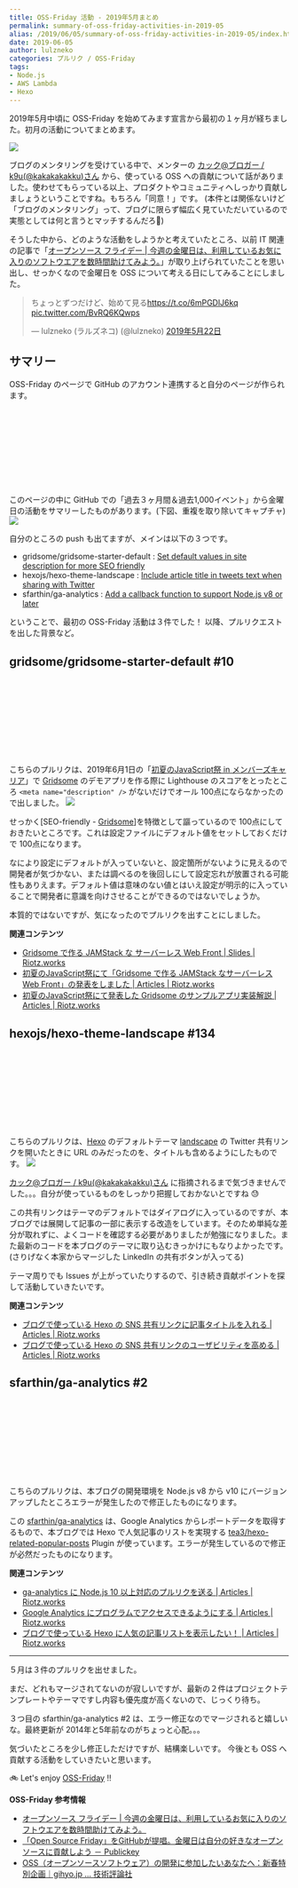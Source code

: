```yaml
---
title: OSS-Friday 活動 - 2019年5月まとめ
permalink: summary-of-oss-friday-activities-in-2019-05
alias: /2019/06/05/summary-of-oss-friday-activities-in-2019-05/index.html
date: 2019-06-05
author: lulzneko
categories: プルリク / OSS-Friday
tags:
- Node.js
- AWS Lambda
- Hexo
---
```


2019年5月中頃に OSS-Friday を始めてみます宣言から最初の１ヶ月が経ちました。初月の活動についてまとめます。

![](/articles/assets/lulzneko/develop/develop.jpg)


ブログのメンタリングを受けている中で、メンターの [カック@ブロガー / k9u(@kakakakakku)さん](https://twitter.com/kakakakakku) から、使っている OSS への貢献について話がありました。使わせてもらっている以上、プロダクトやコミュニティへしっかり貢献しましょうということですね。もちろん「同意！」です。
(本件とは関係ないけど「ブログのメンタリング」って、ブログに限らず幅広く見ていただいているので実態としては何と言うとマッチするんだろ🤔)

そうした中から、どのような活動をしようかと考えていたところ、以前 IT 関連の記事で「[オープンソース フライデー | 今週の金曜日は、利用しているお気に入りのソフトウエアを数時間助けてみよう。](https://opensourcefriday.com/?locale=ja)」が取り上げられていたことを思い出し、せっかくなので金曜日を OSS について考える日にしてみることにしました。
<blockquote class="twitter-tweet" data-lang="ja"><p lang="ja" dir="ltr">ちょっとずつだけど、始めて見る<a href="https://t.co/6mPGDlJ6kq">https://t.co/6mPGDlJ6kq</a> <a href="https://t.co/BvRQ6KQwps">pic.twitter.com/BvRQ6KQwps</a></p>&mdash; lulzneko (ラルズネコ) (@lulzneko) <a href="https://twitter.com/lulzneko/status/1131196885023088640?ref_src=twsrc%5Etfw">2019年5月22日</a></blockquote>
<script async src="https://platform.twitter.com/widgets.js" charset="utf-8"></script>


## サマリー
OSS-Friday のページで GitHub のアカウント連携すると自分のページが作られます。
<div class="iframely-embed"><div class="iframely-responsive" style="height: 140px; padding-bottom: 0;"><a href="https://opensourcefriday.com/users/lulzneko" data-iframely-url="//cdn.iframe.ly/OEQqnh3?iframe=card-small"></a></div></div><script async src="//cdn.iframe.ly/embed.js" charset="utf-8"></script>

このページの中に GitHub での「過去３ヶ月間＆過去1,000イベント」から金曜日の活動をサマリーしたものがあります。(下図、重複を取り除いてキャプチャ)
![](/articles/assets/lulzneko/develop/pullreq/oss-friday-summary/2019-05-001.png)

自分のところの push も出てますが、メインは以下の３つです。
- gridsome/gridsome-starter-default : [Set default values in site description for more SEO friendly](https://github.com/gridsome/gridsome-starter-default/pull/10)
- hexojs/hexo-theme-landscape : [Include article title in tweets text when sharing with Twitter](https://github.com/hexojs/hexo-theme-landscape/pull/134)
- sfarthin/ga-analytics : [Add a callback function to support Node.js v8 or later](https://github.com/sfarthin/ga-analytics/pull/2)

ということで、最初の OSS-Friday 活動は３件でした！
以降、プルリクエストを出した背景など。


## gridsome/gridsome-starter-default #10
<div class="iframely-embed"><div class="iframely-responsive" style="height: 140px; padding-bottom: 0;"><a href="https://github.com/gridsome/gridsome-starter-default/pull/10" data-iframely-url="//cdn.iframe.ly/5Ffb20a"></a></div></div><script async src="//cdn.iframe.ly/embed.js" charset="utf-8"></script>

こちらのプルリクは、2019年6月1日の「[初夏のJavaScript祭 in メンバーズキャリア](https://javascript-fes.doorkeeper.jp/events/90894)」で [Gridsome](https://gridsome.org/) のデモアプリを作る際に Lighthouse のスコアをとったところ `<meta name="description" />` がないだけでオール 100点にならなかったので出しました。
![](/articles/assets/lulzneko/develop/gridsome/01-002.png)

せっかく[SEO-friendly - [Gridsome](https://gridsome.org/)]を特徴として謳っているので 100点にしておきたいところです。これは設定ファイルにデフォルト値をセットしておくだけで 100点になります。

なにより設定にデフォルトが入っていないと、設定箇所がないように見えるので開発者が気づかない、または調べるのを後回しにして設定忘れが放置される可能性もありえます。デフォルト値は意味のない値とはいえ設定が明示的に入っていることで開発者に意識を向けさせることができるのではないでしょうか。

本質的ではないですが、気になったのでプルリクを出すことにしました。

**関連コンテンツ**
- [Gridsome で作る JAMStack な サーバーレス Web Front | Slides | Riotz.works](https://riotz.works/slides/2019-javascript-matsuri/#1)
- [初夏のJavaScript祭にて「Gridsome で作る JAMStack なサーバーレス Web Front」の発表をしました | Articles | Riotz.works](https://riotz.works/articles/2019/06/01/made-presentation-about-jamstack-with-gridsome-at-javascript-matsuri/)
- [初夏のJavaScript祭にて発表した Gridsome のサンプルアプリ実装解説 | Articles | Riotz.works](https://riotz.works/articles/2019/06/03/demo-app-implementation-commentary-presented-at-javascript-matsuri/)


## hexojs/hexo-theme-landscape #134
<div class="iframely-embed"><div class="iframely-responsive" style="height: 140px; padding-bottom: 0;"><a href="https://github.com/hexojs/hexo-theme-landscape/pull/134" data-iframely-url="//cdn.iframe.ly/WMR4p7l"></a></div></div><script async src="//cdn.iframe.ly/embed.js" charset="utf-8"></script>

こちらのプルリクは、[Hexo](https://hexo.io/) のデフォルトテーマ [landscape](https://github.com/hexojs/hexo-theme-landscape) の Twitter 共有リンクを開いたときに URL のみだったのを、タイトルも含めるようにしたものです。
![](/articles/assets/lulzneko/serverless/hexo/04-04.png)

[カック@ブロガー / k9u(@kakakakakku)さん](https://twitter.com/kakakakakku) に指摘されるまで気づきませんでした。。。自分が使っているものをしっかり把握しておかないとですね 😓

この共有リンクはテーマのデフォルトではダイアログに入っているのですが、本ブログでは展開して記事の一部に表示する改造をしています。そのため単純な差分が取れずに、よくコードを確認する必要がありましたが勉強になりました。また最新のコードを本ブログのテーマに取り込むきっかけにもなりよかったです。(さりげなく本家からマージした LinkedIn の共有ボタンが入ってる)

テーマ周りでも Issues が上がっていたりするので、引き続き貢献ポイントを探して活動していきたいです。

**関連コンテンツ**
- [ブログで使っている Hexo の SNS 共有リンクに記事タイトルを入れる | Articles | Riotz.works](https://riotz.works/articles/2019/05/22/add-article-title-to-sns-share-link-of-hexo-used-in-blog/)
- [ブログで使っている Hexo の SNS 共有リンクのユーザビリティを高める | Articles | Riotz.works](https://riotz.works/articles/2019/04/11/improve-sns-shared-links-usability-of-hexo-used-in-blog/)


## sfarthin/ga-analytics #2
<div class="iframely-embed"><div class="iframely-responsive" style="height: 140px; padding-bottom: 0;"><a href="https://github.com/sfarthin/ga-analytics/pull/2" data-iframely-url="//cdn.iframe.ly/teblWd5"></a></div></div><script async src="//cdn.iframe.ly/embed.js" charset="utf-8"></script>

こちらのプルリクは、本ブログの開発環境を Node.js v8 から v10 にバージョンアップしたところエラーが発生したので修正したものになります。

この [sfarthin/ga-analytics](https://github.com/sfarthin/ga-analytics) は、Google Analytics からレポートデータを取得するもので、本ブログでは Hexo で人気記事のリストを実現する [tea3/hexo-related-popular-posts](https://github.com/tea3/hexo-related-popular-posts) Plugin が使っています。エラーが発生しているので修正が必然だったものになります。


**関連コンテンツ**
- [ga-analytics に Node.js 10 以上対応のプルリクを送る | Articles | Riotz.works](https://riotz.works/articles/2019/05/24/pull-request-to-ga-analytics-about-support-nodejs10/)
- [Google Analytics にプログラムでアクセスできるようにする | Articles | Riotz.works](https://riotz.works/articles/2019/04/17/programmatically-access-google-analytics/)
- [ブログで使っている Hexo に人気の記事リストを表示したい！ | Articles | Riotz.works](https://riotz.works/articles/2019/04/19/want-to-display-list-of-popular-posts-on-hexo-used-in-blog/)

----

５月は３件のプルリクを出せました。

まだ、どれもマージされてないのが寂しいですが、最新の２件はプロジェクトテンプレートやテーマですし内容も優先度が高くないので、じっくり待ち。

３つ目の sfarthin/ga-analytics #2 は、エラー修正なのでマージされると嬉しいな。最終更新が 2014年と5年前なのがちょっと心配。。。

気づいたところを少し修正しただけですが、結構楽しいです。
今後とも OSS へ貢献する活動をしていきたいと思います。

🚲 Let's enjoy [OSS-Friday](https://opensourcefriday.com/) !!


**OSS-Friday 参考情報**
- [オープンソース フライデー | 今週の金曜日は、利用しているお気に入りのソフトウエアを数時間助けてみよう。](https://opensourcefriday.com/?locale=ja)
- [「Open Source Friday」をGitHubが提唱。金曜日は自分の好きなオープンソースに貢献しよう － Publickey](https://www.publickey1.jp/blog/17/open_soruce_friday_github.html)
- [OSS（オープンソースソフトウェア）の開発に参加したいあなたへ：新春特別企画｜gihyo.jp … 技術評論社](https://gihyo.jp/dev/column/newyear/2018/start-oss-development?page=1)
